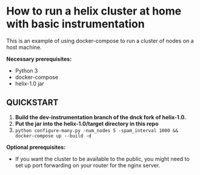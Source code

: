 # How to run a helix cluster at home with basic instrumentation
This is an example of using docker-compose to run a cluster of nodes on a host machine.

**Necessary prerequisites:**
* Python 3
* docker-compose
* helix-1.0 jar

## QUICKSTART
1. **Build the dev-instrumentation branch of the dnck fork of helix-1.0.**
2. **Put the jar into the helix-1.0/target directory in this repo**
3. ```python configure-many.py -num_nodes 5 -spam_interval 1000 && docker-compose up --build -d```

**Optional prerequisites:**
* If you want the cluster to be available to the public, you might need to set up port forwarding on your router for the nginx server.
